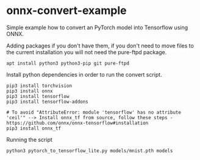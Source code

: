 # onnx-convert-example

Simple example how to convert an PyTorch model into Tensorflow using ONNX.

Adding packages if you don't have them, if you don't need to move files to the current installation you will not need the pure-ftpd package.
```
apt install python3 python3-pip git pure-ftpd
```

Install python dependencies in order to run the convert script.
```
pip3 install torchvision
pip3 install onnx
pip3 install tensorflow
pip3 install tensorflow-addons

# To avoid "AttributeError: module 'tensorflow' has no attribute 'ceil'" --> Install onnx_tf from source, follow these steps - https://github.com/onnx/onnx-tensorflow#installation
pip3 install onnx_tf
```

Running the script 
```
python3 pytorch_to_tensorflow_lite.py models/mnist.pth models
```
